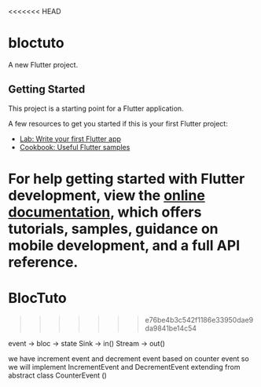 <<<<<<< HEAD
# bloctuto

A new Flutter project.

## Getting Started

This project is a starting point for a Flutter application.

A few resources to get you started if this is your first Flutter project:

- [Lab: Write your first Flutter app](https://docs.flutter.dev/get-started/codelab)
- [Cookbook: Useful Flutter samples](https://docs.flutter.dev/cookbook)

For help getting started with Flutter development, view the
[online documentation](https://docs.flutter.dev/), which offers tutorials,
samples, guidance on mobile development, and a full API reference.
=======
# BlocTuto
>>>>>>> e76be4b3c542f1186e33950dae9da9841be14c54

event -> bloc -> state
Sink -> in()
Stream -> out()

we have increment event and decrement event based on counter event
so we will implement IncrementEvent and DecrementEvent extending from abstract class CounterEvent ()
